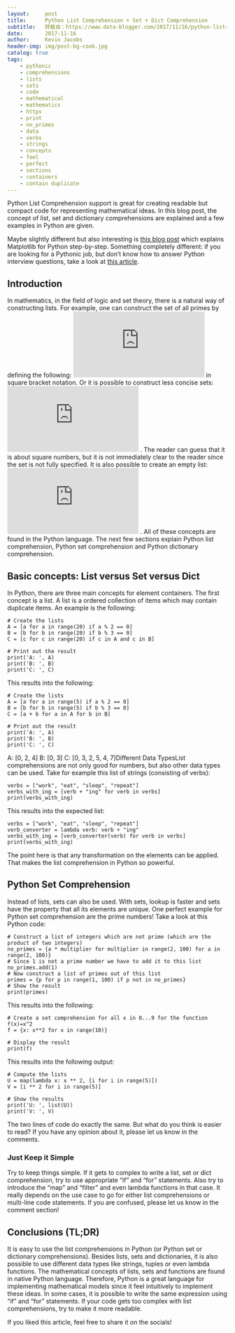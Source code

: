 ```yaml
---
layout:     post
title:      Python List Comprehension + Set + Dict Comprehension
subtitle:   转载自：https://www.data-blogger.com/2017/11/16/python-list-comprehension/
date:       2017-11-16
author:     Kevin Jacobs
header-img: img/post-bg-cook.jpg
catalog: true
tags:
    - pythonic
    - comprehensions
    - lists
    - sets
    - code
    - mathematical
    - mathematics
    - https
    - print
    - no_primes
    - data
    - verbs
    - strings
    - concepts
    - feel
    - perfect
    - sections
    - containers
    - contain duplicate
---
```


Python List Comprehension support is great for creating readable but compact code for representing mathematical ideas. In this blog post, the concept of list, set and dictionary comprehensions are explained and a few examples in Python are given.

Maybe slightly different but also interesting is [this blog post](https://www.data-blogger.com/2017/11/15/python-matplotlib-pyplot-a-perfect-combination) which explains Matplotlib for Python step-by-step. Something completely different: if you are looking for a Pythonic job, but don’t know how to answer Python interview questions, take a look at [this article](https://www.data-blogger.com/2017/11/17/important-python-interview-questions-and-answers).



## Introduction

In mathematics, in the field of logic and set theory, there is a natural way of constructing lists. For example, one can construct the set of all primes by defining the following: ![](https://s0.wp.com/latex.php?latex=P%3D%5C%7Bp+%7C+p+%5Cmbox%7B+is+prime%7D%5C%7D&bg=ffffff&fg=000&s=0)
 in square bracket notation. Or it is possible to construct less concise sets: ![](https://s0.wp.com/latex.php?latex=X+%3D+%5C%7B1%2C+2%2C+4%2C+9%2C+...%5C%7D&bg=ffffff&fg=000&s=0)
. The reader can guess that it is about square numbers, but it is not immediately clear to the reader since the set is not fully specified. It is also possible to create an empty list: ![](https://s0.wp.com/latex.php?latex=Q+%3D+%5C%7B%5C%7D&bg=ffffff&fg=000&s=0)
. All of these concepts are found in the Python language. The next few sections explain Python list comprehension, Python set comprehension and Python dictionary comprehension.

## Basic concepts: List versus Set versus Dict

In Python, there are three main concepts for element containers. The first concept is a list. A list is a ordered collection of items which may contain duplicate items. An example is the following:

```
# Create the lists
A = [a for a in range(20) if a % 2 == 0]
B = [b for b in range(20) if b % 3 == 0]
C = [c for c in range(20) if c in A and c in B]

# Print out the result
print('A: ', A)
print('B: ', B)
print('C: ', C)
```

This results into the following:

```
# Create the lists
A = [a for a in range(5) if a % 2 == 0]
B = [b for b in range(5) if b % 3 == 0]
C = [a + b for a in A for b in B]

# Print out the result
print('A: ', A)
print('B: ', B)
print('C: ', C)
```

A: [0, 2, 4]
B: [0, 3]
C: [0, 3, 2, 5, 4, 7]Different Data TypesList comprehensions are not only good for numbers, but also other data types can be used. Take for example this list of strings (consisting of verbs):

```
verbs = ["work", "eat", "sleep", "repeat"]
verbs_with_ing = [verb + "ing" for verb in verbs]
print(verbs_with_ing)
```

This results into the expected list:

```
verbs = ["work", "eat", "sleep", "repeat"]
verb_converter = lambda verb: verb + "ing"
verbs_with_ing = [verb_converter(verb) for verb in verbs]
print(verbs_with_ing)
```

The point here is that any transformation on the elements can be applied. That makes the list comprehension in Python so powerful.

## Python Set Comprehension

Instead of lists, sets can also be used. With sets, lookup is faster and sets have the property that all its elements are unique. One perfect example for Python set comprehension are the prime numbers! Take a look at this Python code:

```
# Construct a list of integers which are not prime (which are the product of two integers)
no_primes = {a * multiplier for multiplier in range(2, 100) for a in range(2, 100)}
# Since 1 is not a prime number we have to add it to this list
no_primes.add(1)
# Now construct a list of primes out of this list
primes = {p for p in range(1, 100) if p not in no_primes}
# Show the result
print(primes)
```

This results into the following:

```
# Create a set comprehension for all x in 0...9 for the function f(x)=x^2
f = {x: x**2 for x in range(10)}

# Display the result
print(f)
```

This results into the following output:

```
# Compute the lists
U = map(lambda x: x ** 2, [i for i in range(5)])
V = [i ** 2 for i in range(5)]

# Show the results
print('U: ', list(U))
print('V: ', V)
```

The two lines of code do exactly the same. But what do you think is easier to read? If you have any opinion about it, please let us know in the comments.

### Just Keep it Simple

Try to keep things simple. If it gets to complex to write a list, set or dict comprehension, try to use appropriate “if” and “for” statements. Also try to introduce the “map” and “filter” and even lambda functions in that case. It really depends on the use case to go for either list comprehensions or multi-line code statements. If you are confused, please let us know in the comment section!

## Conclusions (TL;DR)

It is easy to use the list comprehensions in Python (or Python set or dictionary comprehensions). Besides lists, sets and dictionaries, it is also possible to use different data types like strings, tuples or even lambda functions. The mathematical concepts of lists, sets and functions are found in native Python language. Therefore, Python is a great language for implementing mathematical models since it feel intuitively to implement these ideas. In some cases, it is possible to write the same expression using “if” and “for” statements. If your code gets too complex with list comprehensions, try to make it more readable.

If you liked this article, feel free to share it on the socials!

 
